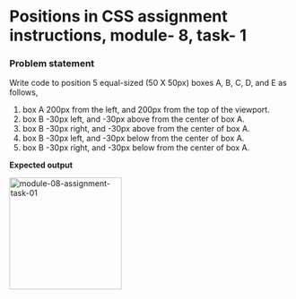 # Positions in CSS assignment instructions, module- 8, task- 1

### Problem statement

Write code to position 5 equal-sized (50 X 50px) boxes A, B, C, D, and E as follows,

1. box A 200px from the left, and 200px from the top of the viewport.
2. box B -30px left, and -30px above from the center of box A.
3. box B -30px right, and -30px above from the center of box A.
4. box B -30px left, and -30px below from the center of box A.
5. box B -30px right, and -30px below from the center of box A.

**Expected output**

<img src="https://drive.google.com/uc?export=view&id=1k-Ms5jhmY9GjsZ2Q6rOmINW1m_NgNTZT" width="200px"  alt="module-08-assignment-task-01"/>
